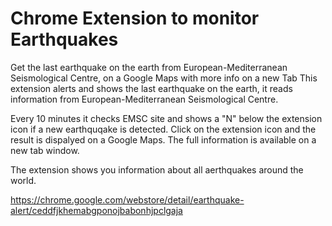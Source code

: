 Chrome Extension to monitor Earthquakes
=======================================
Get the last earthquake on the earth from European-Mediterranean Seismological Centre, on a Google Maps with more info on a new Tab
This extension alerts and shows the last earthquake on the earth, it reads information from European-Mediterranean Seismological Centre. 

Every 10 minutes it checks EMSC site and shows a "N" below the extension icon if a new earthquqake is detected. Click on the extension icon and the result is dispalyed on a Google Maps. The full information is available on a new tab window.

The extension shows you information about all aerthquakes around the world.

https://chrome.google.com/webstore/detail/earthquake-alert/ceddfjkhemabgponojbabonhjpclgaja
